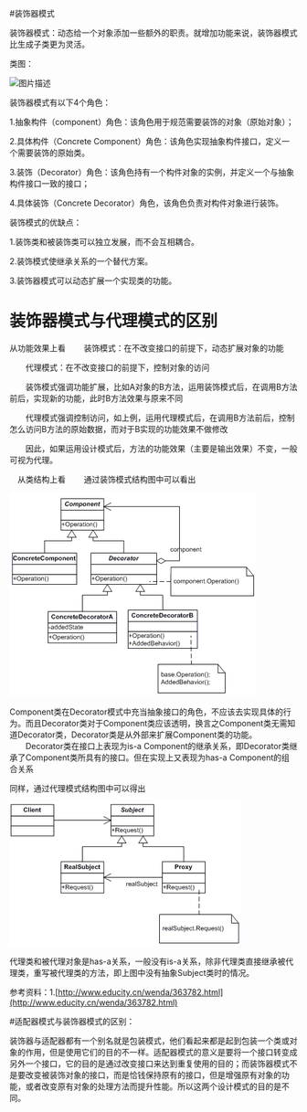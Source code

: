 #装饰器模式

装饰器模式：动态给一个对象添加一些额外的职责。就增加功能来说，装饰器模式比生成子类更为灵活。


类图：

<img src="decorator.jpg" width = "450" alt="图片描述" align=center />




装饰器模式有以下4个角色：

1.抽象构件（component）角色：该角色用于规范需要装饰的对象（原始对象）；

2.具体构件（Concrete Component）角色：该角色实现抽象构件接口，定义一个需要装饰的原始类。

3.装饰（Decorator）角色：该角色持有一个构件对象的实例，并定义一个与抽象构件接口一致的接口；

4.具体装饰（Concrete Decorator）角色，该角色负责对构件对象进行装饰。


装饰模式的优缺点：

1.装饰类和被装饰类可以独立发展，而不会互相耦合。

2.装饰模式使继承关系的一个替代方案。

3.装饰器模式可以动态扩展一个实现类的功能。



# 装饰器模式与代理模式的区别

从功能效果上看
　　装饰模式：在不改变接口的前提下，动态扩展对象的功能

　　代理模式：在不改变接口的前提下，控制对象的访问

　　装饰模式强调功能扩展，比如A对象的B方法，运用装饰模式后，在调用B方法前后，实现新的功能，此时B方法效果与原来不同

　　代理模式强调控制访问，如上例，运用代理模式后，在调用B方法前后，控制怎么访问B方法的原始数据，而对于B实现的功能效果不做修改

　　因此，如果运用设计模式后，方法的功能效果（主要是输出效果）不变，一般可视为代理。

　从类结构上看
　　通过装饰模式结构图中可以看出

![](9297010439.gif)

Component类在Decorator模式中充当抽象接口的角色，不应该去实现具体的行为。而且Decorator类对于Component类应该透明，换言之Component类无需知道Decorator类，Decorator类是从外部来扩展Component类的功能。
　　Decorator类在接口上表现为is-a Component的继承关系，即Decorator类继承了Component类所具有的接口。但在实现上又表现为has-a Component的组合关系


同样，通过代理模式结构图中可以得出


![](9298010439.gif)

代理类和被代理对象是has-a关系，一般没有is-a关系，除非代理类直接继承被代理类，重写被代理类的方法，即上图中没有抽象Subject类时的情况。


参考资料：1.[http://www.educity.cn/wenda/363782.html](http://www.educity.cn/wenda/363782.html)


#适配器模式与装饰器模式的区别：

装饰器与适配器都有一个别名就是包装模式，他们看起来都是起到包装一个类或对象的作用，但是使用它们的目的不一样。适配器模式的意义是要将一个接口转变成另外一个接口，它的目的是通过改变接口来达到重复使用的目的；而装饰器模式不是要改变被装饰对象的接口，而是恰钱保持原有的接口，但是增强原有对象的功能，或者改变原有对象的处理方法而提升性能。所以这两个设计模式的目的是不同。
